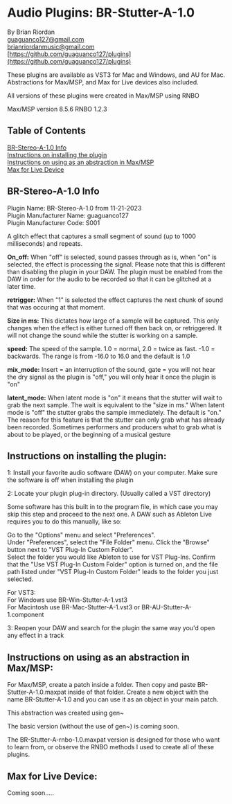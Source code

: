 # Audio Plugins: BR-Stutter-A-1.0 
By Brian Riordan  
guaguanco127@gmail.com  
brianriordanmusic@gmail.com  
[https://github.com/guaguanco127/plugins](https://github.com/guaguanco127/plugins)

These plugins are available as VST3 for Mac and Windows, and AU for Mac. 
Abstractions for Max/MSP, and Max for Live devices also included. 

All versions of these plugins were created in Max/MSP using RNBO 

Max/MSP version 8.5.6
RNBO 1.2.3

## Table of Contents

[BR-Stereo-A-1.0 Info](#plugininfo)  
[Instructions on installing the plugin](#installation)  
[Instructions on using as an abstraction in Max/MSP](#maxmsp)  
[Max for Live Device](#maxforlive)

## <a name="plugininfo"></a>BR-Stereo-A-1.0 Info

Plugin Name: BR-Stereo-A-1.0 from 11-21-2023  
Plugin Manufacturer Name: guaguanco127  
Plugin Manufacturer Code: S001

A glitch effect that captures a small segment of sound (up to 1000 milliseconds) and repeats.
    
**On_off:** When "off" is selected, sound passes through as is, when "on" is selected, the effect is processing the signal. Please note that this is different than disabling the plugin in your DAW. The plugin must be enabled from the DAW in order for the audio to be recorded so that it can be glitched at a later time. 
 
**retrigger:** When "1" is selected the effect captures the next chunk of sound that was occuring at that moment.  

**Size in ms:** This dictates how large of a sample will be captured. This only changes when the effect is either turned off then back on, or retriggered. It will not change the sound while the stutter is working on a sample.  

**speed:** The speed of the sample. 1.0 = normal, 2.0 = twice as fast. -1.0 = backwards. The range is from -16.0 to 16.0 and the default is 1.0  

**mix_mode:** Insert = an interruption of the sound, gate = you will not hear the dry signal as the plugin is "off," you will only hear it once the plugin is "on"  

**latent_mode:** When latent mode is "on" it means that the stutter will wait to grab the next sample. The wait is equivalent to the "size in ms." When latent mode is "off" the stutter grabs the sample immediately. The default is "on." The reason for this feature is that the stutter can only grab what has already been recorded. Sometimes performers and producers what to grab what is about to be played, or the beginning of a musical gesture


## <a name="installation"></a>Instructions on installing the plugin:

1: Install your favorite audio software (DAW) on your computer. Make sure the software is off when installing the plugin
 
2: Locate your plugin plug-in directory. (Usually called a VST directory)  

Some software has this built in to the program file, in which case you may skip this step and proceed to the next one. A DAW such as Ableton Live requires you to do this manually, like so:  

Go to the "Options" menu and select "Preferences".  
Under "Preferences", select the "File Folder" menu.
Click the "Browse" button next to "VST Plug-In Custom Folder".  
Select the folder you would like Ableton to use for VST Plug-Ins.
Confirm that the "Use VST Plug-In Custom Folder" option is turned on, and the file path listed under "VST Plug-In Custom Folder" leads to the folder you just selected.

For VST3:   
For Windows use BR-Win-Stutter-A-1.vst3   
For Macintosh use BR-Mac-Stutter-A-1.vst3 or BR-AU-Stutter-A-1.component

3: Reopen your DAW and search for the plugin the same way you'd open any effect in a track

## <a name="maxmsp"></a>Instructions on using as an abstraction in Max/MSP:


For Max/MSP, create a patch inside a folder. Then copy and paste BR-Stutter-A-1.0.maxpat inside of that folder. Create a new object with the name BR-Stutter-A-1.0 and you can use it as an object in your main patch. 

This abstraction was created using gen~ 

The basic version (without the use of gen~) is coming soon. 

The BR-Stutter-A-rnbo-1.0.maxpat version is designed for those who want to learn from, or observe the RNBO methods I used to create all of these plugins. 

## <a name="maxforlive"></a>Max for Live Device:

Coming soon.....
 
